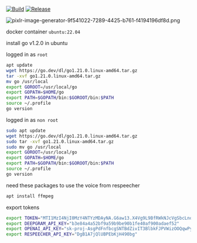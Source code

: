 [![Build](https://github.com/fuad-daoud/discord-ai/actions/workflows/build.yml/badge.svg?branch=main)](https://github.com/fuad-daoud/discord-ai/actions/workflows/build.yml)
[![Release](https://github.com/fuad-daoud/discord-ai/actions/workflows/release.yml/badge.svg)](https://github.com/fuad-daoud/discord-ai/actions/workflows/release.yml)

![pixlr-image-generator-9f541022-7289-4425-b761-f4194196df8d.png](..%2F..%2FDownloads%2Fluna%2Fpixlr-image-generator-9f541022-7289-4425-b761-f4194196df8d.png)

docker container `ubuntu:22.04`

install go v1.2.0 in ubuntu 


logged in as `root`
```bash
apt update
wget https://go.dev/dl/go1.21.0.linux-amd64.tar.gz
tar -xvf go1.21.0.linux-amd64.tar.gz
mv go /usr/local
export GOROOT=/usr/local/go
export GOPATH=$HOME/go
export PATH=$GOPATH/bin:$GOROOT/bin:$PATH
source ~/.profile
go version
```


logged in as `non root`
```bash
sudo apt update
wget https://go.dev/dl/go1.21.0.linux-amd64.tar.gz
sudo tar -xvf go1.21.0.linux-amd64.tar.gz
sudo mv go /usr/local
export GOROOT=/usr/local/go
export GOPATH=$HOME/go
export PATH=$GOPATH/bin:$GOROOT/bin:$PATH
source ~/.profile
go version
```

need these packages to use the voice from respeecher

```bash
apt install ffmpeg
```

export tokens

```bash
export TOKEN="MTI1MzI4NjI0MzY4NTYzMDAyNA.G6aw13.X4Vg9L9BfRWkNJcVgSbcLnqe_GbKoydkhJ9krw"
export DEEPGRAM_API_KEY="b3e84a4a52bf9a59b9be90b1fe40af900adaef52"
export OPENAI_API_KEY="sk-proj-AsgPdFnfbcgSNTBdZivIT3BlbkFJPVWizOOQqwPygX2ctH78"
export RESPEECHER_API_KEY="DgB1A7jQlUBPEbKjH490bg"
```




